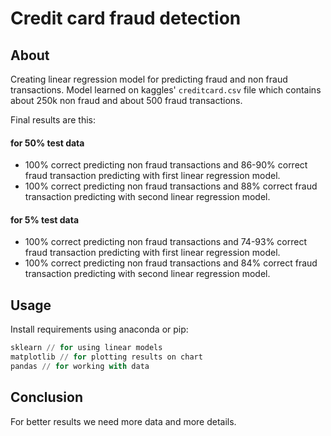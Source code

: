 # Credit card fraud detection

## About
Creating linear regression model for predicting fraud and non fraud transactions.
Model learned on kaggles' `creditcard.csv` file which contains about 250k non fraud and about 500 fraud transactions.

Final results are this:
#### for 50% test data
- 100% correct predicting non fraud transactions and 86-90% correct fraud transaction predicting with first linear regression model.
- 100% correct predicting non fraud transactions and 88% correct fraud transaction predicting with second linear regression model.
#### for 5% test data
- 100% correct predicting non fraud transactions and 74-93% correct fraud transaction predicting with first linear regression model.
- 100% correct predicting non fraud transactions and 84% correct fraud transaction predicting with second linear regression model.

## Usage

Install requirements using anaconda or pip:
```python
sklearn // for using linear models
matplotlib // for plotting results on chart
pandas // for working with data
```

## Conclusion

For better results we need more data and more details.
